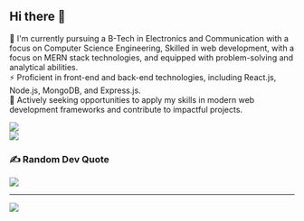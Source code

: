 ## Hi there 👋

<!--
**shashanksoni815/shashanksoni815** is a ✨ _special_ ✨ repository because its `README.md` (this file) appears on your GitHub profile.

Here are some ideas to get you started:

- 🔭 I’m currently working on ...
- 🌱 I’m currently learning ...
- 👯 I’m looking to collaborate on ...
- 🤔 I’m looking for help with ...
- 💬 Ask me about ...
- 📫 How to reach me: ...
- 😄 Pronouns: ...
- ⚡ Fun fact: ...

# 💫 About Me: -->
🌱 I'm currently pursuing a B-Tech in Electronics and Communication with a focus on Computer Science Engineering, Skilled in web development, with a focus on MERN stack technologies, and equipped with problem-solving and analytical abilities. <br>
⚡ Proficient in front-end and back-end technologies, including React.js, Node.js, MongoDB, and Express.js. <br>
🔭 Actively seeking opportunities to apply my skills in modern web development frameworks and contribute to impactful projects. <br>
<!--🔭 I’m currently working on Web Development <br>

 👯 I’m looking to collaborate on<br> 
🤝 I’m looking for help with<br> 

💬 Ask me about<br>
⚡ Fun fact 
🌱 I’m currently learning MERN Stack<br>


## 🌐 Socials:
[![Discord](https://img.shields.io/badge/Discord-%237289DA.svg?logo=discord&logoColor=white)](https://discord.gg/shashanksoni_88582) [![Instagram](https://img.shields.io/badge/Instagram-%23E4405F.svg?logo=Instagram&logoColor=white)](https://instagram.com/_shashank_sonii) [![LinkedIn](https://img.shields.io/badge/LinkedIn-%230077B5.svg?logo=linkedin&logoColor=white)](https://linkedin.com/in/shashank-soni815) 

# 💻 Tech Stack:
![CSS3](https://img.shields.io/badge/css3-%231572B6.svg?style=plastic&logo=css3&logoColor=white) ![Java](https://img.shields.io/badge/java-%23ED8B00.svg?style=plastic&logo=openjdk&logoColor=white) ![JavaScript](https://img.shields.io/badge/javascript-%23323330.svg?style=plastic&logo=javascript&logoColor=%23F7DF1E) ![HTML5](https://img.shields.io/badge/html5-%23E34F26.svg?style=plastic&logo=html5&logoColor=white) ![React](https://img.shields.io/badge/react-%2320232a.svg?style=plastic&logo=react&logoColor=%2361DAFB) ![NodeJS](https://img.shields.io/badge/node.js-6DA55F?style=plastic&logo=node.js&logoColor=white) ![Express.js](https://img.shields.io/badge/express.js-%23404d59.svg?style=plastic&logo=express&logoColor=%2361DAFB) ![Bootstrap](https://img.shields.io/badge/bootstrap-%238511FA.svg?style=plastic&logo=bootstrap&logoColor=white) ![TailwindCSS](https://img.shields.io/badge/tailwindcss-%2338B2AC.svg?style=plastic&logo=tailwind-css&logoColor=white) ![NPM](https://img.shields.io/badge/NPM-%23CB3837.svg?style=plastic&logo=npm&logoColor=white) ![MongoDB](https://img.shields.io/badge/MongoDB-%234ea94b.svg?style=plastic&logo=mongodb&logoColor=white) -->
<!--# 📊 GitHub Stats:
![](https://github-readme-stats.vercel.app/api?username=shashanksoni815&theme=dark&hide_border=false&include_all_commits=true&count_private=true)<br/> -->
![](https://github-readme-streak-stats.herokuapp.com/?user=shashanksoni815&theme=dark&hide_border=false)<br/>
![](https://github-readme-stats.vercel.app/api/top-langs/?username=shashanksoni815&theme=dark&hide_border=false&include_all_commits=true&count_private=true&layout=compact)
<!--
## 🏆 GitHub Trophies
![](https://github-profile-trophy.vercel.app/?username=shashanksoni815&theme=radical&no-frame=false&no-bg=true&margin-w=4)  -->

### ✍️ Random Dev Quote
![](https://quotes-github-readme.vercel.app/api?type=horizontal&theme=dark)
<!--
### 🔝 Top Contributed Repo
![](https://github-contributor-stats.vercel.app/api?username=shashanksoni815&limit=5&theme=dark&combine_all_yearly_contributions=true) -->

---
[![](https://visitcount.itsvg.in/api?id=shashanksoni815&icon=0&color=0)](https://visitcount.itsvg.in)

<!-- Proudly created with GPRM ( https://gprm.itsvg.in ) -->
